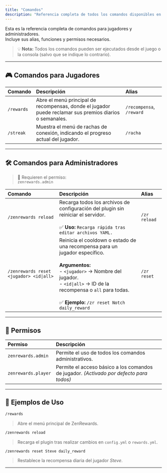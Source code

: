 ```yaml
---
title: "Comandos"
description: "Referencia completa de todos los comandos disponibles en ZenRewards para jugadores y administradores."
---
```


Esta es la referencia completa de comandos para jugadores y administradores.  
Incluye sus alias, funciones y permisos necesarios.  

> 💡 **Nota:** Todos los comandos pueden ser ejecutados desde el juego o la consola (salvo que se indique lo contrario).

---

## 🎮 Comandos para Jugadores

| Comando | Descripción | Alias |
|:--|:--|:--|
| ```/rewards``` | Abre el menú principal de recompensas, donde el jugador puede reclamar sus premios diarios o semanales. | `/recompensa`, `/reward` |
| ```/streak``` | Muestra el menú de rachas de conexión, indicando el progreso actual del jugador. | `/racha` |

---

## 🛠️ Comandos para Administradores

> 🔐 Requieren el permiso:  
> ```zenrewards.admin```

| Comando | Descripción | Alias |
|:--|:--|:--|
| ```/zenrewards reload``` | Recarga todos los archivos de configuración del plugin sin reiniciar el servidor.<br/><br/>✅ **Uso:** `Recarga rápida tras editar archivos YAML.` | `/zr reload` |
| ```/zenrewards reset <jugador> <id\|all>``` | Reinicia el cooldown o estado de una recompensa para un jugador específico.<br/><br/>**Argumentos:**<br/>- `<jugador>` → Nombre del jugador.<br/>- `<id\|all>` → ID de la recompensa o `all` para todas.<br/><br/>✅ **Ejemplo:** `/zr reset Notch daily_reward` | `/zr reset` |

---

## 🧾 Permisos

| Permiso | Descripción |
|:--|:--|
| `zenrewards.admin` | Permite el uso de todos los comandos administrativos. |
| `zenrewards.player` | Permite el acceso básico a los comandos de jugador. *(Activado por defecto para todos)* |

---

## 💬 Ejemplos de Uso

```bash
/rewards
````

> Abre el menú principal de ZenRewards.

```bash
/zenrewards reload
```

> Recarga el plugin tras realizar cambios en `config.yml` o `rewards.yml`.

```bash
/zenrewards reset Steve daily_reward
```

> Restablece la recompensa diaria del jugador *Steve*.

---